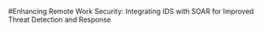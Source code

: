#Enhancing Remote Work Security: Integrating IDS with SOAR for Improved Threat Detection and Response
